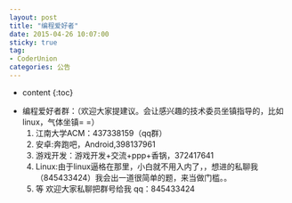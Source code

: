 ```yaml
---
layout: post
title: "编程爱好者"
date: 2015-04-26 10:07:00
sticky: true
tag: 
- CoderUnion
categories: 公告
---
```


* content
{:toc}

- 编程爱好者群：（欢迎大家提建议。会让感兴趣的技术委员坐镇指导的，比如linux，气体坐镇= =）
	1. 江南大学ACM：437338159（qq群）
	3. 安卓:奔跑吧，Android,398137961
	4. 游戏开发：游戏开发+交流+ppp+香锅，372417641
	2. Linux:由于linux逼格在那里，小白就不用入内了，，想进的私聊我（845433424）我会出一道很简单的题，来当做门槛。。
	4. 等 欢迎大家私聊把群号给我 qq：845433424



